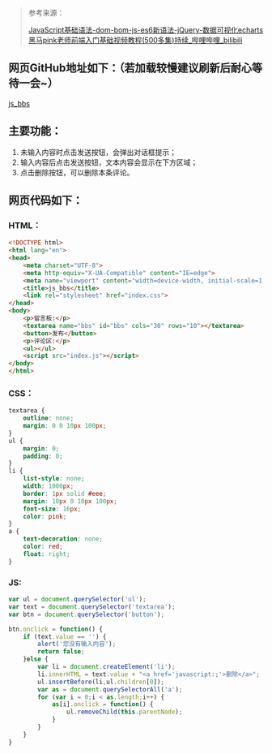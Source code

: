 >  参考来源：
>
> [JavaScript基础语法-dom-bom-js-es6新语法-jQuery-数据可视化echarts黑马pink老师前端入门基础视频教程(500多集)持续_哔哩哔哩_bilibili](https://www.bilibili.com/video/BV1Sy4y1C7ha?p=234&spm_id_from=pageDriver)

## 网页GitHub地址如下：（若加载较慢建议刷新后耐心等待一会~）

[js_bbs](https://jiang-lijun.github.io/js_bbs/)

## 主要功能：

1. 未输入内容时点击发送按钮，会弹出对话框提示；
2. 输入内容后点击发送按钮，文本内容会显示在下方区域；
3. 点击删除按钮，可以删除本条评论。

## 网页代码如下：

### HTML：

```html
<!DOCTYPE html>
<html lang="en">
<head>
    <meta charset="UTF-8">
    <meta http-equiv="X-UA-Compatible" content="IE=edge">
    <meta name="viewport" content="width=device-width, initial-scale=1.0">
    <title>js_bbs</title>
    <link rel="stylesheet" href="index.css">
</head>
<body>
    <p>留言板:</p>
    <textarea name="bbs" id="bbs" cols="30" rows="10"></textarea>
    <button>发布</button>
    <p>评论区:</p>
    <ul></ul>
    <script src="index.js"></script>
</body>
</html>
```


### CSS：

```css
textarea {
    outline: none;
    margin: 0 0 10px 100px;
}
ul {
    margin: 0;
    padding: 0;
}
li {
    list-style: none;
    width: 1000px;
    border: 1px solid #eee;
    margin: 10px 0 10px 100px;
    font-size: 16px;
    color: pink;
}
a {
    text-decoration: none;
    color: red;
    float: right;
}
```


### JS:

```javascript
var ul = document.querySelector('ul');
var text = document.querySelector('textarea');
var btn = document.querySelector('button');

btn.onclick = function() {
    if (text.value == '') {
        alert('您没有输入内容');
        return false;
    }else {
        var li = document.createElement('li');
        li.innerHTML = text.value + "<a href='javascript:;'>删除</a>";
        ul.insertBefore(li,ul.children[0]);
        var as = document.querySelectorAll('a');
        for (var i = 0;i < as.length;i++) {
            as[i].onclick = function() {
                ul.removeChild(this.parentNode);
            }
        }
    }
}
```

